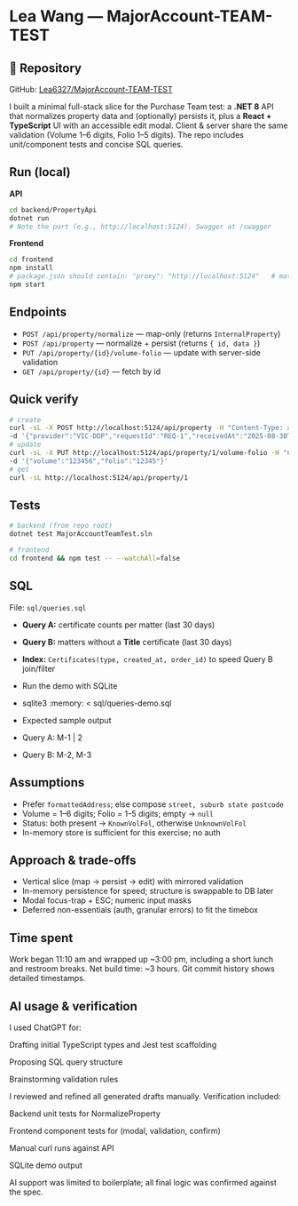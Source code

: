 # Lea Wang — MajorAccount-TEAM-TEST

## 🔗 Repository
GitHub: [Lea6327/MajorAccount-TEAM-TEST](https://github.com/Lea6327/MajorAccount-TEAM-TEST)

I built a minimal full-stack slice for the Purchase Team test: a **.NET 8** API that normalizes property data and (optionally) persists it, plus a **React + TypeScript** UI with an accessible edit modal. Client & server share the same validation (Volume 1–6 digits, Folio 1–5 digits). The repo includes unit/component tests and concise SQL queries.

## Run (local)

**API**

```bash
cd backend/PropertyApi
dotnet run
# Note the port (e.g., http://localhost:5124). Swagger at /swagger
```

**Frontend**

```bash
cd frontend
npm install
# package.json should contain: "proxy": "http://localhost:5124"   # match API port
npm start
```

## Endpoints

* `POST /api/property/normalize` — map-only (returns `InternalProperty`)
* `POST /api/property` — normalize + persist (returns `{ id, data }`)
* `PUT /api/property/{id}/volume-folio` — update with server-side validation
* `GET /api/property/{id}` — fetch by id

## Quick verify

```bash
# create
curl -sL -X POST http://localhost:5124/api/property -H "Content-Type: application/json" \
-d '{"provider":"VIC-DDP","requestId":"REQ-1","receivedAt":"2025-08-30T03:12:45Z","formattedAddress":"10 Example St, Carlton VIC 3053","lotPlan":{"lot":"12","plan":"PS123456"},"title":{"volume":"","folio":""}}'
# update
curl -sL -X PUT http://localhost:5124/api/property/1/volume-folio -H "Content-Type: application/json" \
-d '{"volume":"123456","folio":"12345"}'
# get
curl -sL http://localhost:5124/api/property/1
```

## Tests

```bash
# backend (from repo root)
dotnet test MajorAccountTeamTest.sln

# frontend
cd frontend && npm test -- --watchAll=false
```

## SQL

File: `sql/queries.sql`

* **Query A:** certificate counts per matter (last 30 days)
* **Query B:** matters without a **Title** certificate (last 30 days)
* **Index:** `Certificates(type, created_at, order_id)` to speed Query B join/filter


* Run the demo with SQLite
* sqlite3 :memory: < sql/queries-demo.sql
* Expected sample output
* Query A: M-1 | 2
* Query B: M-2, M-3





## Assumptions

* Prefer `formattedAddress`; else compose `street, suburb state postcode`
* Volume = 1–6 digits; Folio = 1–5 digits; empty → `null`
* Status: both present → `KnownVolFol`, otherwise `UnknownVolFol`
* In-memory store is sufficient for this exercise; no auth

## Approach & trade-offs

* Vertical slice (map → persist → edit) with mirrored validation
* In-memory persistence for speed; structure is swappable to DB later
* Modal focus-trap + ESC; numeric input masks
* Deferred non-essentials (auth, granular errors) to fit the timebox

## Time spent

Work began 11:10 am and wrapped up ~3:00 pm, including a short lunch and restroom breaks.
Net build time: ~3 hours. Git commit history shows detailed timestamps.

## AI usage & verification
I used ChatGPT for:

Drafting initial TypeScript types and Jest test scaffolding

Proposing SQL query structure

Brainstorming validation rules

I reviewed and refined all generated drafts manually.
Verification included:

Backend unit tests for NormalizeProperty

Frontend component tests for <PropertyCard /> (modal, validation, confirm)

Manual curl runs against API

SQLite demo output

AI support was limited to boilerplate; all final logic was confirmed against the spec.
